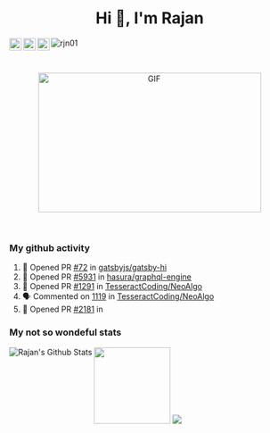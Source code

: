 <h1 align="center">Hi 👋, I'm Rajan</h1>

  <a href="https://twitter.com/RJN_01">
    <img align="left" alt="Rajan Puri | Twitter" width="22px" src="https://cdn.jsdelivr.net/npm/simple-icons@v3/icons/twitter.svg" />
  </a>
  <a href="https://www.linkedin.com/in/-rajan-puri/">
    <img align="left" alt="Rajan's LinkdeIN" width="22px" src="https://cdn.jsdelivr.net/npm/simple-icons@v3/icons/linkedin.svg" />
  </a>
  <a href="https://www.instagram.com/rajan_puri20/">
    <img align="left" alt="Rajan's Instagram" width="22px" src="https://cdn.jsdelivr.net/npm/simple-icons@v3/icons/instagram.svg" />
  </a>
<p align="left"> <img src="https://komarev.com/ghpvc/?username=rjn01" alt="rjn01" /> </p>

<br>

<p align="center">
<img align="center" height="250" width="400" alt="GIF" src="https://github.com/rjn01/rjn01/blob/main/code.gif" />
</p>
<br> 

<h3>My github activity</h3>

<!--START_SECTION:activity-->
1. 💪 Opened PR [#72](https://github.com/gatsbyjs/gatsby-hi/pull/72) in [gatsbyjs/gatsby-hi](https://github.com/gatsbyjs/gatsby-hi)
2. 💪 Opened PR [#5931](https://github.com/hasura/graphql-engine/pull/5931) in [hasura/graphql-engine](https://github.com/hasura/graphql-engine)
3. 💪 Opened PR [#1291](https://github.com/TesseractCoding/NeoAlgo/pull/1291) in [TesseractCoding/NeoAlgo](https://github.com/TesseractCoding/NeoAlgo)
4. 🗣 Commented on [1119](https://github.com/TesseractCoding/NeoAlgo/issues/1119) in [TesseractCoding/NeoAlgo](https://github.com/TesseractCoding/NeoAlgo)
5. 💪 Opened PR [#2181](https://github.com/litmuschaos/litmus/pull/2181) in [](https://github.com/litmuschaos/litmus)
<!--END_SECTION:activity-->


<h3>My not so wondeful stats</h3>

<img align="left" alt="Rajan's Github Stats" src="https://github-readme-stats.vercel.app/api?username=rjn01&hide_title=true&hide_border=true&show_icons=true&include_all_commits=true&line_height=21&bg_color=0,EC6C6C,FFD479,FFFC79,73FA79&theme=graywhite" /><img align="" height="137px" src="https://github-readme-stats.vercel.app/api/top-langs/?username=adamalston&hide_title=true&hide_border=true&layout=compact&bg_color=0,73FA79,73FDFF,D783FF&theme=graywhite" />
<img src="https://github-profile-trophy.vercel.app/?username=rjn01&column=7&theme=onedark" />


<!--
**rjn01/rjn01** is a ✨ _special_ ✨ repository because its `README.md` (this file) appears on your GitHub profile.

Here are some ideas to get you started:

- 🔭 I’m currently working on ...
- 🌱 I’m currently learning ...
- 👯 I’m looking to collaborate on ...
- 🤔 I’m looking for help with ...
- 💬 Ask me about ...
- 📫 How to reach me: ...
- 😄 Pronouns: ...
- ⚡ Fun fact: ...
-->

